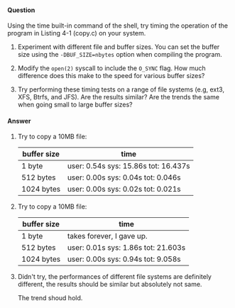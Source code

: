 #### Question

Using the time built-in command of the shell, try timing the operation of the 
program in Listing 4-1 (copy.c) on your system.

1. Experiment with different file and buffer sizes. You can set the buffer size
   using the `-DBUF_SIZE=nbytes` option when compiling the program.

2. Modify the `open(2)` syscall to include the `O_SYNC` flag. How much difference
   does this make to the speed for various buffer sizes?

3. Try performing these timing tests on a range of file systems (e.g, ext3, XFS,
   Btrfs, and JFS). Are the results similar? Are the trends the same when going
   small to large buffer sizes?

#### Answer

1. Try to copy a 10MB file:
   
   |buffer size | time   	                      |
   |------------|-------------------------------------|
   | 1 byte     | user: 0.54s sys: 15.86s tot: 16.437s|
   | 512 bytes  | user: 0.00s sys: 0.04s tot: 0.046s  |
   | 1024 bytes | user: 0.00s sys: 0.02s  tot: 0.021s |

2. Try to copy a 10MB file:

   |buffer size | time   	                      |
   |------------|-------------------------------------|
   | 1 byte     | takes forever, I gave up.           |
   | 512 bytes  | user: 0.01s sys: 1.86s tot: 21.603s |
   | 1024 bytes | user: 0.00s sys: 0.94s  tot: 9.058s |

3. Didn't try, the performances of different file systems
   are definitely different, the results should be similar
   but absolutely not same.

   The trend shoud hold.
